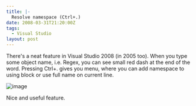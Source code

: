 ```yaml
---
title: |-
  Resolve namespace (Ctrl+.)
date: 2008-03-31T21:20:00Z
tags:
  - Visual Studio
layout: post
---
```

There's a neat feature in Visual Studio 2008 (in 2005 too). When you type some object name, i.e. Regex, you can see small red dash at the end of the word. Pressing Ctrl+. gives you menu, where you can add namespace to using block or use full name on current line.

![image](/i/227318/227318.png)

Nice and useful feature.